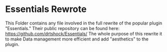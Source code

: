 # Essentials Rewrote
This Folder contains any file involved in the full rewrite of the popular plugin "Essentials." Their public repository can be found here: https://github.com/drtshock/Essentials/ The whole purpose of this rewrite it to make Data management more efficient and add "aesthetics" to the plugin.